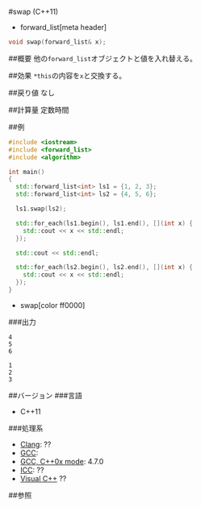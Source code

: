 #swap (C++11)
* forward_list[meta header]

```cpp
void swap(forward_list& x);
```

##概要
他の`forward_list`オブジェクトと値を入れ替える。


##効果
`*this`の内容を`x`と交換する。


##戻り値
なし


##計算量
定数時間


##例
```cpp
#include <iostream>
#include <forward_list>
#include <algorithm>

int main()
{
  std::forward_list<int> ls1 = {1, 2, 3};
  std::forward_list<int> ls2 = {4, 5, 6};

  ls1.swap(ls2);

  std::for_each(ls1.begin(), ls1.end(), [](int x) {
    std::cout << x << std::endl;
  });

  std::cout << std::endl;

  std::for_each(ls2.begin(), ls2.end(), [](int x) {
    std::cout << x << std::endl;
  });
}
```
* swap[color ff0000]

###出力
```
4
5
6

1
2
3
```

##バージョン
###言語
- C++11

###処理系
- [Clang](/implementation.md#clang): ??
- [GCC](/implementation.md#gcc): 
- [GCC, C++0x mode](/implementation.md#gcc): 4.7.0
- [ICC](/implementation.md#icc): ??
- [Visual C++](/implementation.md#visual_cpp) ??


##参照



